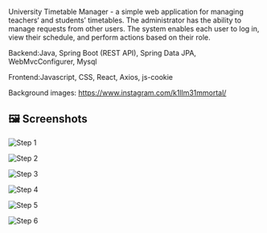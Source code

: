 University Timetable Manager - a simple web application for managing teachers‘ and students’ timetables. The administrator has the ability to manage requests from other users.
The system enables each user to log in, view their schedule, and perform actions based on their role.


Backend:Java, Spring Boot (REST API), Spring Data JPA, WebMvcConfigurer, Mysql

Frontend:Javascript, CSS, React, Axios, js-cookie

Background images: https://www.instagram.com/k1llm31mmortal/

## 🖼 Screenshots

![Step 1](https://github.com/beyoundthegraveee/university-timetable-manager/blob/main/img/img_st1.JPG?raw=true)

![Step 2](https://github.com/beyoundthegraveee/university-timetable-manager/blob/main/img/img_st2.JPG?raw=true)

![Step 3](https://github.com/beyoundthegraveee/university-timetable-manager/blob/main/img/img_st3.png?raw=true)

![Step 4](https://github.com/beyoundthegraveee/university-timetable-manager/blob/main/img/img_st4.JPG?raw=true)

![Step 5](https://github.com/beyoundthegraveee/university-timetable-manager/blob/main/img/img_st5.JPG?raw=true)

![Step 6](https://github.com/beyoundthegraveee/university-timetable-manager/blob/main/img/img_st6.JPG?raw=true)
